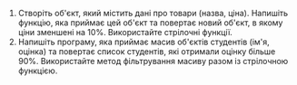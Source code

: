 1. Створіть об'єкт, який містить дані про товари (назва, ціна). Напишіть функцію, яка приймає цей об'єкт та повертає
   новий об'єкт, в якому ціни зменшені на 10%. Використайте стрілочні функції.
2. Напишіть програму, яка приймає масив об'єктів студентів (ім'я, оцінка) та повертає список студентів, які отримали
   оцінку більше 90%. Використайте метод фільтрування масиву разом із стрілочною функцією.